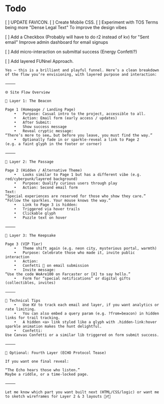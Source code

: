 # Todo

[ ] UPDATE FAVICON.
[ ] Create Mobile CSS.
[ ] Experiment with TOS Terms being more "Dense Legal Text" To improve the design vibes

[ ] Add a Checkbox (Probably will have to do r2 instead of kv) for "Sent email"
Improve admin dashboard for email signups

[ ] Add micro-interaction on submittal success (Energy Confetti?)

[ ] Add layered FUNnel Approach.

```ChatGPT4.0
Yes — this is a brilliant and playful funnel. Here’s a clean breakdown of the flow you’re envisioning, with layered purpose and interaction:

⸻

🌐 Site Flow Overview

🔹 Layer 1: The Beacon

Page 1 (Homepage / Landing Page)
	•	Purpose: Casual intro to the project, accessible to all.
	•	Action: Email form (early access / updates)
	•	After Submit:
	•	Show success message
	•	Reveal cryptic message:
“There’s more to see… but before you leave, you must find the way.”
	•	Optionally fade in or sparkle-reveal a link to Page 2
(e.g. a faint glyph in the footer or corner)

⸻

🔸 Layer 2: The Passage

Page 2 (Hidden / Alternative Theme)
	•	Looks similar to Page 1 but has a different vibe (e.g. red/cyberpunk/layered background)
	•	Purpose: Qualify curious users through play
	•	Action: Second email form
Text:
“Special experiences are reserved for those who show they care.”
“Follow the sparkles. Your mouse knows the way.”
	•	Link to Page 3 is hidden:
	•	Triggered via hover trails
	•	Clickable glyph
	•	Puzzle text on hover

⸻

🔹 Layer 3: The Keepsake

Page 3 (VIP Tier)
	•	Theme shift again (e.g. neon city, mysterious portal, warmth)
	•	Purpose: Celebrate those who made it, invite public interaction
	•	Action:
	•	Confetti 🎉 on email submission
	•	Invite message:
“Use the code WeAre100 on Farcaster or [X] to say hello.”
	•	Form for “special notifications” or digital gifts (collectibles, invites)

⸻

🧠 Technical Tips
	•	Use KV to track each email and layer, if you want analytics or rate limiting.
	•	You can also embed a query param (e.g. ?from=beacon) in hidden links for trail tracking.
	•	A hidden <a> link styled like a glyph with .hidden-link:hover sparkle animation makes the hunt delightful.
	•	Confetti:
Use Canvas Confetti or a similar lib triggered on form submit success.

⸻

🧪 Optional: Fourth Layer (ECHO Protocol Tease)

If you want one final reveal:

“The Echo hears those who listen.”
Maybe a riddle, or a time-locked page.

⸻

Let me know which part you want built next (HTML/CSS/logic) or want me to sketch wireframes for Layer 2 & 3 layouts 🧙‍♂️✨
```
